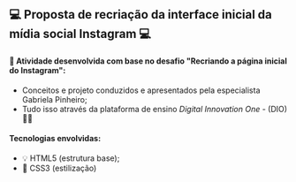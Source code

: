 ##                                                 💻 Proposta de recriação da interface inicial da mídia social Instagram 💻

#### 🎯 Atividade desenvolvida com base no desafio "Recriando a página inicial do Instagram":
* Conceitos e projeto conduzidos e apresentados pela especialista Gabriela Pinheiro;
* Tudo isso através da plataforma de ensino <i> Digital Innovation One</i> - (DIO)🚀🚀

#### Tecnologias envolvidas:
* 💡 HTML5 (estrutura base);
* 🎨 CSS3 (estilização)
 
